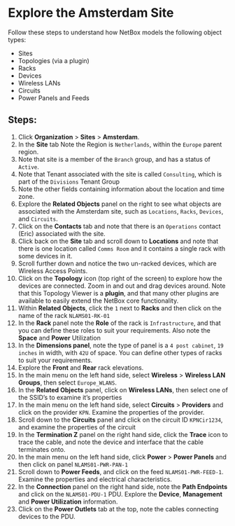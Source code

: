 # Explore the Amsterdam Site

Follow these steps to understand how NetBox models the following object types:
- Sites
- Topologies (via a plugin)
- Racks
- Devices
- Wireless LANs
- Circuits
- Power Panels and Feeds

## Steps:
1. Click **Organization** > **Sites** > **Amsterdam**.
2. In the **Site** tab Note the Region is `Netherlands`, within the `Europe` parent region.
3. Note that site is a member of the `Branch` group, and has a status of `Active`.
4. Note that Tenant associated with the site is called `Consulting`, which is part of the `Divisions` Tenant Group
5. Note the other fields containing information about the location and time zone.
6. Explore the **Related Objects** panel on the right to see what objects are associated with the Amsterdam site, such as `Locations`, `Racks`, `Devices`, and `Circuits`.
7. Click on the **Contacts** tab and note that there is an `Operations` contact (Eric) associated with the site.
8. Click back on the **Site** tab and scroll down to **Locations** and note that there is one location called `Comms Room` and it contains a single rack with some devices in it. 
9. Scroll further down and notice the two un-racked devices, which are Wireless Access Points.  
10. Click on the **Topology** icon (top right of the screen) to explore how the devices are connected. Zoom in and out and drag devices around. Note that this Topology Viewer is a **plugin**, and that many other plugins are available to easily extend the NetBox core functionality.
11. Within **Related Objects**, click the `1` next to **Racks** and then click on the name of the rack `NLAMS01-RK-01`
12. In the **Rack** panel note the **Role** of the rack is `Infrastructure`, and that you can define these roles to suit your requirements. Also note the **Space** and **Power** Utilization
13. In the **Dimensions panel**, note the type of panel is a `4 post cabinet`, `19 inches` in width, with `42U` of space. You can define other types of racks to suit your requirements.
14. Explore the **Front** and **Rear** rack elevations. 
15. In the main menu on the left hand side, select **Wireless** > **Wireless LAN Groups**, then select `Europe_WLANS`. 
16. In the **Related Objects** panel, click on **Wireless LANs**, then select one of the SSID’s to examine it’s properties
17. In the main menu on the left hand side, select **Circuits** > **Providers** and click on the provider `KPN`. Examine the properties of the provider.
18. Scroll down to the **Circuits** panel and click on the circuit ID `KPNCir1234`, and examine the properties of the circuit
19. In the **Termination Z** panel on the right hand side, click the **Trace** icon to trace the cable, and note the device and interface that the cable terminates onto.
20. In the main menu on the left hand side, click **Power** > **Power Panels** and then click on panel `NLAMS01-PWR-PAN-1`
21. Scroll down to **Power Feeds**, and click on the feed `NLAMS01-PWR-FEED-1`. Examine the properties and electrical characteristics. 
22. In the **Connection** panel on the right hand side, note the **Path Endpoints** and click on the `NLAMS01-PDU-1` PDU. Explore the **Device**, **Management** and **Power Utilization** information.
23. Click on the **Power Outlets** tab at the top, note the cables connecting devices to the PDU.